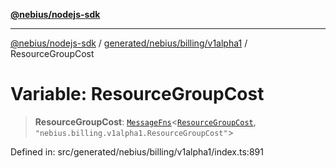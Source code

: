 [**@nebius/nodejs-sdk**](../../../../../README.md)

***

[@nebius/nodejs-sdk](../../../../../README.md) / [generated/nebius/billing/v1alpha1](../README.md) / ResourceGroupCost

# Variable: ResourceGroupCost

> **ResourceGroupCost**: [`MessageFns`](../../../../../runtime/protos/core/interfaces/MessageFns.md)\<[`ResourceGroupCost`](../interfaces/ResourceGroupCost.md), `"nebius.billing.v1alpha1.ResourceGroupCost"`\>

Defined in: src/generated/nebius/billing/v1alpha1/index.ts:891
